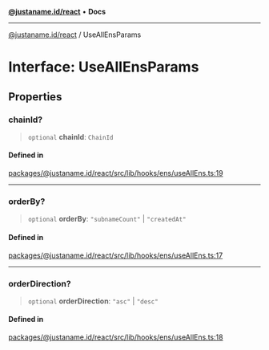 [**@justaname.id/react**](../README.md) • **Docs**

***

[@justaname.id/react](../globals.md) / UseAllEnsParams

# Interface: UseAllEnsParams

## Properties

### chainId?

> `optional` **chainId**: `ChainId`

#### Defined in

[packages/@justaname.id/react/src/lib/hooks/ens/useAllEns.ts:19](https://github.com/JustaName-id/JustaName-sdk/blob/dc845c10af242e3ca87d95ef392516ac0bfa8b95/packages/@justaname.id/react/src/lib/hooks/ens/useAllEns.ts#L19)

***

### orderBy?

> `optional` **orderBy**: `"subnameCount"` \| `"createdAt"`

#### Defined in

[packages/@justaname.id/react/src/lib/hooks/ens/useAllEns.ts:17](https://github.com/JustaName-id/JustaName-sdk/blob/dc845c10af242e3ca87d95ef392516ac0bfa8b95/packages/@justaname.id/react/src/lib/hooks/ens/useAllEns.ts#L17)

***

### orderDirection?

> `optional` **orderDirection**: `"asc"` \| `"desc"`

#### Defined in

[packages/@justaname.id/react/src/lib/hooks/ens/useAllEns.ts:18](https://github.com/JustaName-id/JustaName-sdk/blob/dc845c10af242e3ca87d95ef392516ac0bfa8b95/packages/@justaname.id/react/src/lib/hooks/ens/useAllEns.ts#L18)
